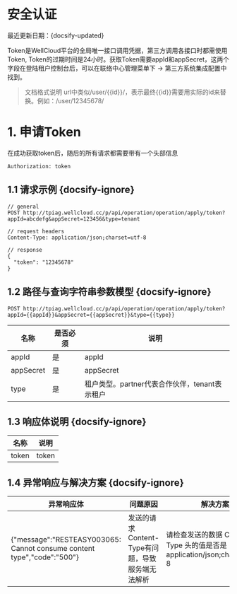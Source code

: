 # 安全认证

最近更新日期：{docsify-updated}

Token是WellCloud平台的全局唯一接口调用凭据，第三方调用各接口时都需使用Token, Token的过期时间是24小时。获取Token需要appId和appSecret，这两个字段在登陆租户控制台后，可以在联络中心管理菜单下 -> 第三方系统集成配置中找到。

> 文档格式说明
> url中类似/user/{{id}}/，表示最终{{id}}需要用实际的id来替换。例如：/user/12345678/

# 1. 申请Token

在成功获取token后，随后的所有请求都需要带有一个头部信息

```
Authorization: token
```

## 1.1 请求示例 {docsify-ignore}

```
// general
POST http://tpiag.wellcloud.cc/p/api/operation/operation/apply/token?appId=abcdefg&appSecret=123456&type=tenant

// request headers
Content-Type: application/json;charset=utf-8

// response
{
  "token": "12345678"
}
```

## 1.2 路径与查询字符串参数模型 {docsify-ignore}

`POST http://tpiag.wellcloud.cc/p/api/operation/operation/apply/token?appId={{appId}}&appSecret={{appSecret}}&type={{type}}`

名称 | 是否必须 | 说明
---|---|---
appId | 是 | appId
appSecret | 是 | appSecret
type | 是 | 租户类型。partner代表合作伙伴，tenant表示租户

## 1.3 响应体说明 {docsify-ignore}

名称 | 说明
---|---
token | token


## 1.4 异常响应与解决方案 {docsify-ignore}

异常响应体 | 问题原因 |解决方案
--- | --- | ---
{"message":"RESTEASY003065: Cannot consume content type","code":"500"} | 发送的请求Content-Type有问题，导致服务端无法解析 | 请检查发送的数据 Content-Type 头的值是否是 application/json;charset=utf-8